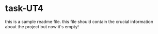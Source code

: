 # task-UT4

this is a sample readme file.
this file should contain the crucial information about the project but now it's empty!

